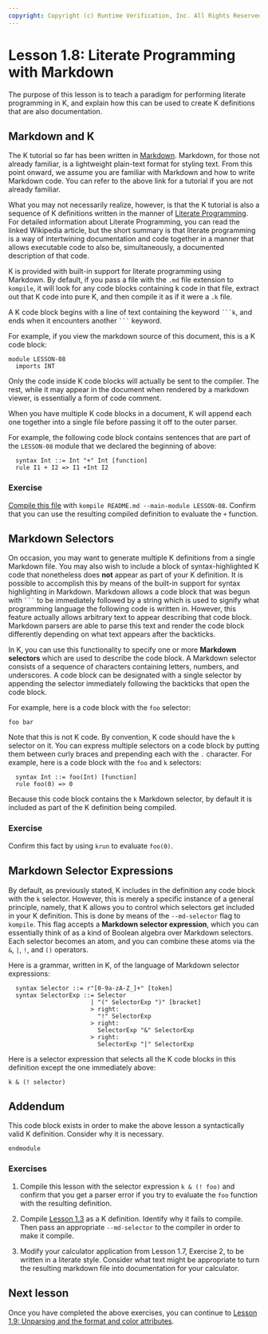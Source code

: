 ```yaml
---
copyright: Copyright (c) Runtime Verification, Inc. All Rights Reserved.
---
```


# Lesson 1.8: Literate Programming with Markdown

The purpose of this lesson is to teach a paradigm for performing literate
programming in K, and explain how this can be used to create K definitions
that are also documentation.

## Markdown and K

The K tutorial so far has been written in
[Markdown](https://guides.github.com/features/mastering-markdown/). Markdown,
for those not already familiar, is a lightweight plain-text format for styling
text. From this point onward, we assume you are familiar with Markdown and how
to write Markdown code. You can refer to the above link for a tutorial if you
are not already familiar.

What you may not necessarily realize, however, is that the K tutorial is also
a sequence of K definitions written in the manner of
[Literate Programming](https://en.wikipedia.org/wiki/Literate_programming).
For detailed information about Literate Programming, you can read the linked
Wikipedia article, but the short summary is that literate programming is a way
of intertwining documentation and code together in a manner that allows
executable code to also be, simultaneously, a documented description of that
code.

K is provided with built-in support for literate programming using Markdown.
By default, if you pass a file with the `.md` file extension to `kompile`, it
will look for any code blocks containing k code in that file, extract out
that K code into pure K, and then compile it as if it were a `.k` file.

A K code block begins with a line of text containing the keyword ` ```k `,
and ends when it encounters another ` ``` ` keyword.

For example, if you view the markdown source of this document, this is a K
code block:

```k
module LESSON-08
  imports INT
```

Only the code inside K code blocks will actually be sent to the compiler. The
rest, while it may appear in the document when rendered by a markdown viewer,
is essentially a form of code comment.

When you have multiple K code blocks in a document, K will append each one
together into a single file before passing it off to the outer parser.

For example, the following code block contains sentences that are part of the
`LESSON-08` module that we declared the beginning of above:

```k
  syntax Int ::= Int "+" Int [function]
  rule I1 + I2 => I1 +Int I2
```

### Exercise

[Compile this file](https://raw.githubusercontent.com/runtimeverification/k/master/k-distribution/k-tutorial/1_basic/08_literate_programming/README.md) with `kompile README.md --main-module LESSON-08`. Confirm
that you can use the resulting compiled definition to evaluate the `+`
function.

## Markdown Selectors

On occasion, you may want to generate multiple K definitions from a single
Markdown file. You may also wish to include a block of syntax-highlighted K
code that nonetheless does **not** appear as part of your K definition. It is
possible to accomplish this by means of the built-in support for syntax
highlighting in Markdown. Markdown allows a code block that was begun with
` ``` ` to be immediately followed by a string which is used to signify what
programming language the following code is written in. However, this feature
actually allows arbitrary text to appear describing that code block. Markdown
parsers are able to parse this text and render the code block differently
depending on what text appears after the backticks.

In K, you can use this functionality to specify one or more
**Markdown selectors** which are used to describe the code block. A Markdown
selector consists of a sequence of characters containing letters, numbers, and
underscores. A code block can be designated with a single selector by appending
the selector immediately following the backticks that open the code block.

For example, here is a code block with the `foo` selector:

```foo
foo bar
```

Note that this is not K code. By convention, K code should have the `k`
selector on it. You can express multiple selectors on a code block by putting
them between curly braces and prepending each with the `.` character. For
example, here is a code block with the `foo` and `k` selectors:

```{.k .foo}
  syntax Int ::= foo(Int) [function]
  rule foo(0) => 0
```

Because this code block contains the `k` Markdown selector, by default it is
included as part of the K definition being compiled.

### Exercise

Confirm this fact by using `krun` to evaluate `foo(0)`.

## Markdown Selector Expressions

By default, as previously stated, K includes in the definition any code block
with the `k` selector. However, this is merely a specific instance of a general
principle, namely, that K allows you to control which selectors get included
in your K definition. This is done by means of the `--md-selector` flag to
`kompile`. This flag accepts a **Markdown selector expression**, which you
can essentially think of as a kind of Boolean algebra over Markdown selectors.
Each selector becomes an atom, and you can combine these atoms via the `&`,
`|`, `!`, and `()` operators.

Here is a grammar, written in K, of the language of Markdown selector
expressions:

```{.k .selector}
  syntax Selector ::= r"[0-9a-zA-Z_]+" [token]
  syntax SelectorExp ::= Selector
                       | "(" SelectorExp ")" [bracket]
                       > right:
                         "!" SelectorExp
                       > right:
                         SelectorExp "&" SelectorExp
                       > right:
                         SelectorExp "|" SelectorExp
```

Here is a selector expression that selects all the K code blocks in this
definition except the one immediately above:

```
k & (! selector)
```

## Addendum

This code block exists in order to make the above lesson a syntactically valid
K definition. Consider why it is necessary.

```k
endmodule
```

### Exercises

1. Compile this lesson with the selector expression `k & (! foo)` and confirm
that you get a parser error if you try to evaluate the `foo` function with the
resulting definition.

2. Compile [Lesson 1.3](../03_parsing/README.md) as a K definition. Identify
why it fails to compile. Then pass an appropriate `--md-selector` to the
compiler in order to make it compile.

3. Modify your calculator application from Lesson 1.7, Exercise 2, to be written
in a literate style. Consider what text might be appropriate to turn the
resulting markdown file into documentation for your calculator.

## Next lesson

Once you have completed the above exercises, you can continue to
[Lesson 1.9: Unparsing and the format and color attributes](../09_unparsing/README.md).